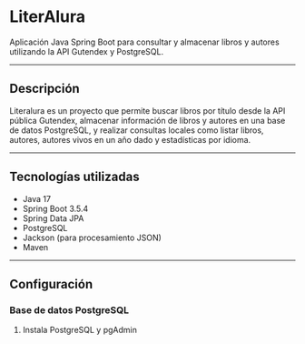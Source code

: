# LiterAlura

Aplicación Java Spring Boot para consultar y almacenar libros y autores utilizando la API Gutendex y PostgreSQL.

---

## Descripción

Literalura es un proyecto que permite buscar libros por título desde la API pública Gutendex, almacenar información de libros y autores en una base de datos PostgreSQL, y realizar consultas locales como listar libros, autores, autores vivos en un año dado y estadísticas por idioma.

---

## Tecnologías utilizadas

- Java 17
- Spring Boot 3.5.4
- Spring Data JPA
- PostgreSQL
- Jackson (para procesamiento JSON)
- Maven

---

## Configuración

### Base de datos PostgreSQL

1. Instala PostgreSQL y pgAdmin
